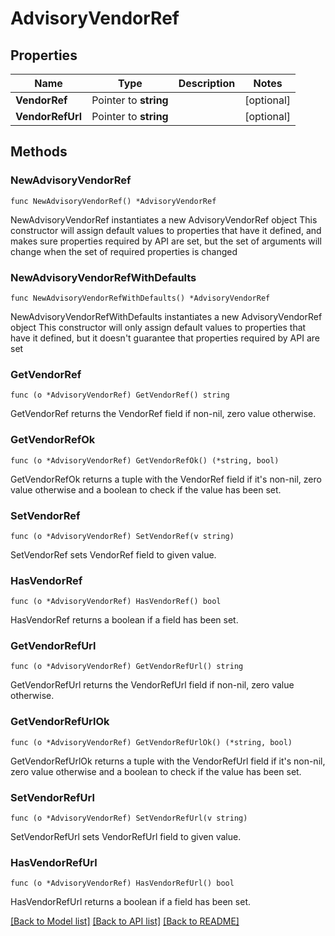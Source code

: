 # AdvisoryVendorRef

## Properties

Name | Type | Description | Notes
------------ | ------------- | ------------- | -------------
**VendorRef** | Pointer to **string** |  | [optional] 
**VendorRefUrl** | Pointer to **string** |  | [optional] 

## Methods

### NewAdvisoryVendorRef

`func NewAdvisoryVendorRef() *AdvisoryVendorRef`

NewAdvisoryVendorRef instantiates a new AdvisoryVendorRef object
This constructor will assign default values to properties that have it defined,
and makes sure properties required by API are set, but the set of arguments
will change when the set of required properties is changed

### NewAdvisoryVendorRefWithDefaults

`func NewAdvisoryVendorRefWithDefaults() *AdvisoryVendorRef`

NewAdvisoryVendorRefWithDefaults instantiates a new AdvisoryVendorRef object
This constructor will only assign default values to properties that have it defined,
but it doesn't guarantee that properties required by API are set

### GetVendorRef

`func (o *AdvisoryVendorRef) GetVendorRef() string`

GetVendorRef returns the VendorRef field if non-nil, zero value otherwise.

### GetVendorRefOk

`func (o *AdvisoryVendorRef) GetVendorRefOk() (*string, bool)`

GetVendorRefOk returns a tuple with the VendorRef field if it's non-nil, zero value otherwise
and a boolean to check if the value has been set.

### SetVendorRef

`func (o *AdvisoryVendorRef) SetVendorRef(v string)`

SetVendorRef sets VendorRef field to given value.

### HasVendorRef

`func (o *AdvisoryVendorRef) HasVendorRef() bool`

HasVendorRef returns a boolean if a field has been set.

### GetVendorRefUrl

`func (o *AdvisoryVendorRef) GetVendorRefUrl() string`

GetVendorRefUrl returns the VendorRefUrl field if non-nil, zero value otherwise.

### GetVendorRefUrlOk

`func (o *AdvisoryVendorRef) GetVendorRefUrlOk() (*string, bool)`

GetVendorRefUrlOk returns a tuple with the VendorRefUrl field if it's non-nil, zero value otherwise
and a boolean to check if the value has been set.

### SetVendorRefUrl

`func (o *AdvisoryVendorRef) SetVendorRefUrl(v string)`

SetVendorRefUrl sets VendorRefUrl field to given value.

### HasVendorRefUrl

`func (o *AdvisoryVendorRef) HasVendorRefUrl() bool`

HasVendorRefUrl returns a boolean if a field has been set.


[[Back to Model list]](../README.md#documentation-for-models) [[Back to API list]](../README.md#documentation-for-api-endpoints) [[Back to README]](../README.md)


